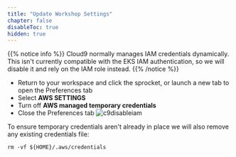 ```yaml
---
title: "Update Workshop Settings"
chapter: false
disableToc: true
hidden: true
---
```

<!--
This markdown file is used as part of another file using 'insert-md-from-file' shortcode
-->

{{% notice info %}}
Cloud9 normally manages IAM credentials dynamically. This isn't currently compatible with
the EKS IAM authentication, so we will disable it and rely on the IAM role instead.
{{% /notice %}}


- Return to your workspace and click the sprocket, or launch a new tab to open the Preferences tab
- Select **AWS SETTINGS**
- Turn off **AWS managed temporary credentials**
- Close the Preferences tab
![c9disableiam](/images/prerequisites/c9disableiam.png)

To ensure temporary credentials aren't already in place we will also remove
any existing credentials file:
```
rm -vf ${HOME}/.aws/credentials
```



